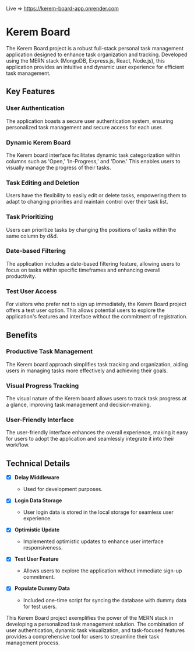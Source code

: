 Live => https://kerem-board-app.onrender.com

# Kerem Board

The Kerem Board project is a robust full-stack personal task management application designed to enhance task organization and tracking. Developed using the MERN stack (MongoDB, Express.js, React, Node.js), this application provides an intuitive and dynamic user experience for efficient task management.

## Key Features

### User Authentication
The application boasts a secure user authentication system, ensuring personalized task management and secure access for each user.

### Dynamic Kerem Board
The Kerem board interface facilitates dynamic task categorization within columns such as 'Open,' 'In-Progress,' and 'Done.' This enables users to visually manage the progress of their tasks.

### Task Editing and Deletion
Users have the flexibility to easily edit or delete tasks, empowering them to adapt to changing priorities and maintain control over their task list.

### Task Prioritizing
Users can prioritize tasks by changing the positions of tasks within the same column by d&d.

### Date-based Filtering
The application includes a date-based filtering feature, allowing users to focus on tasks within specific timeframes and enhancing overall productivity.

### Test User Access
For visitors who prefer not to sign up immediately, the Kerem Board project offers a test user option. This allows potential users to explore the application's features and interface without the commitment of registration.

## Benefits

### Productive Task Management
The Kerem board approach simplifies task tracking and organization, aiding users in managing tasks more effectively and achieving their goals.

### Visual Progress Tracking
The visual nature of the Kerem board allows users to track task progress at a glance, improving task management and decision-making.

### User-Friendly Interface
The user-friendly interface enhances the overall experience, making it easy for users to adopt the application and seamlessly integrate it into their workflow.

## Technical Details

- [x] **Delay Middleware**
  - Used for development purposes.

- [x] **Login Data Storage**
  - User login data is stored in the local storage for seamless user experience.

- [x] **Optimistic Update**
  - Implemented optimistic updates to enhance user interface responsiveness.

- [x] **Test User Feature**
  - Allows users to explore the application without immediate sign-up commitment.

- [x] **Populate Dummy Data**
  - Included one-time script for syncing the database with dummy data for test users.

This Kerem Board project exemplifies the power of the MERN stack in developing a personalized task management solution. The combination of user authentication, dynamic task visualization, and task-focused features provides a comprehensive tool for users to streamline their task management process.

